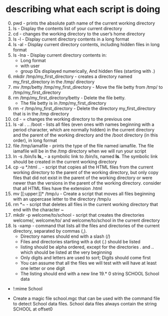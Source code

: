 # describing what each script is doing
0. pwd - prints the absolute path name of the current working directory
1. ls - Display the contents list of your current directory
2. cd - changes the working directory to the user’s home directory
3. ls -l - Display current directory contents in a long format
4. ls -al - Display current directory contents, including hidden files in long format
5. ls -lna - Display current directory contents in:
	* Long format
	* with user
	* group IDs displayed numerically, And hidden files (starting with .)
6. mkdir /tmp/my_first_directory - creates a directory named my_first_directory in the /tmp/ directory
7. mv /tmp/betty /tmp/my_first_directory - Move the file betty from /tmp/ to /tmp/my_first_directory
8. rm /tmp/my_first_directory/betty - Delete the file betty.
	* The file betty is in /tmp/my_first_directory
9. rm -r /tmp/my_first_directory - Delete the directory my_first_directory that is in the /tmp directory
10. cd - = changes the working directory to the previous one
11. ls -al . .. /boot - lists all files (even ones with names beginning with a period character, which are normally hidden) in the current directory and the parent of the working directory and the /boot directory (in this order), in long format
12. file /tmp/iamafile -  prints the type of the file named iamafile. The file iamafile will be in the /tmp directory when we will run your script
13. ln -s /bin/ls __ls___ - a symbolic link to /bin/ls, named __ls__. The symbolic link should be created in the current working directory
14.  cp -u *.html .. - script that copies all the HTML files from the current working directory to the parent of the working directory, but only copy files that did not exist in the parent of the working directory or were newer than the versions in the parent of the working directory. consider that all HTML files have the extension .html
15. mv [[:upper:]]* /tmp/u - Create a script that moves all files beginning with an uppercase letter to the directory /tmp/u
16. rm *~ - script that deletes all files in the current working directory that end with the character ~
17. mkdir -p welcome/to/school - script that creates the directories welcome/, welcome/to/ and welcome/to/school in the current directory
18. ls -xamp - command that lists all the files and directories of the current directory, separated by commas (,).
	* Directory names should end with a slash (/)
	* Files and directories starting with a dot (.) should be listed
	* listing should be alpha ordered, except for the directories . and .. which should be listed at the very beginning
	* Only digits and letters are used to sort; Digits should come first
	* You can assume that all the files we will test with will have at least one letter or one digit
	* The listing should end with a new line
19.* 0 string SCHOOL School data
   * !:mime School
 - Create a magic file school.mgc that can be used with the command file to detect School data files. School data files always contain the string SCHOOL at offset0
